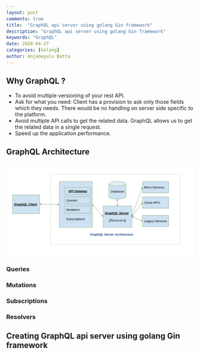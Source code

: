 ```yaml
---
layout: post
comments: true
title:  "GraphQL api server using golang Gin framework"
description: "GraphQL api server using golang Gin framework"
keywords: "GraphQL"
date: 2020-04-27
categories: [Golang]
author: Anjaneyulu Batta
---
```


## Why GraphQL ?

* To avoid multiple versioning of your rest API.
* Ask for what you need: Client has a provision to ask only those fields which they needs. There would be no handling on server side specific to the platform.
* Avoid multiple API calls to get the related data. GraphQL allows us to get the related data in a single request.
* Speed up the application performance.

## GraphQL Architecture
![GraphQL Architecture](/assets/images/graphql/graphql-architecture.png)

### Queries

### Mutations

### Subscriptions

### Resolvers

## Creating GraphQL api server using golang Gin framework

